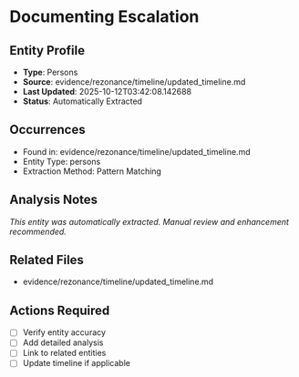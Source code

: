 # Documenting Escalation

## Entity Profile
- **Type**: Persons
- **Source**: evidence/rezonance/timeline/updated_timeline.md
- **Last Updated**: 2025-10-12T03:42:08.142688
- **Status**: Automatically Extracted

## Occurrences
- Found in: evidence/rezonance/timeline/updated_timeline.md
- Entity Type: persons
- Extraction Method: Pattern Matching

## Analysis Notes
*This entity was automatically extracted. Manual review and enhancement recommended.*

## Related Files
- evidence/rezonance/timeline/updated_timeline.md

## Actions Required
- [ ] Verify entity accuracy
- [ ] Add detailed analysis
- [ ] Link to related entities
- [ ] Update timeline if applicable

